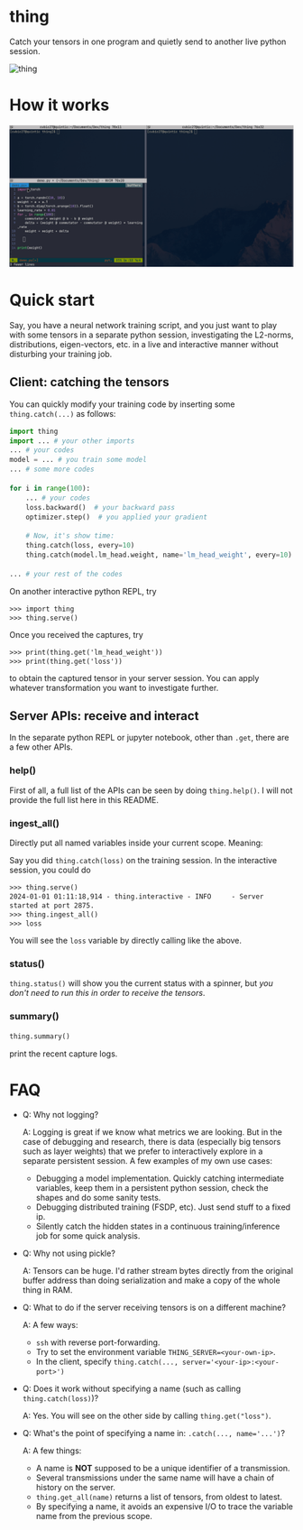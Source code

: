 # thing
Catch your tensors in one program and quietly send to another live python session.

![thing](https://upload.wikimedia.org/wikipedia/en/thumb/d/d0/Thing_%28The_Addams_Family%29.gif/375px-Thing_%28The_Addams_Family%29.gif)

# How it works
![thing_demo](assets/demo.gif)

# Quick start
Say, you have a neural network training script, and you just want to play with some tensors in a separate
python session, investigating the L2-norms, distributions, eigen-vectors, etc. in a live and interactive manner without
disturbing your training job.

## Client: catching the tensors
You can quickly modify your training code by inserting some `thing.catch(...)` as follows:
```python
import thing
import ... # your other imports
... # your codes
model = ... # you train some model
... # some more codes

for i in range(100):
    ... # your codes
    loss.backward()  # your backward pass
    optimizer.step()  # you applied your gradient
    
    # Now, it's show time:
    thing.catch(loss, every=10)
    thing.catch(model.lm_head.weight, name='lm_head_weight', every=10)

... # your rest of the codes
```

On another interactive python REPL, try
```
>>> import thing
>>> thing.serve()
```
Once you received the captures, try
```
>>> print(thing.get('lm_head_weight'))
>>> print(thing.get('loss'))
```
to obtain the captured tensor in your server session. You can apply whatever transformation you want to investigate further.

## Server APIs: receive and interact

In the separate python REPL or jupyter notebook, other than `.get`, there are a few other APIs.

### help()

First of all, a full list of the APIs can be seen by doing `thing.help()`. I will not provide the full list here in this README.

### ingest_all()

Directly put all named variables inside your current scope. Meaning:

Say you did `thing.catch(loss)` on the training session. In the interactive session, you could do
```
>>> thing.serve()
2024-01-01 01:11:18,914 - thing.interactive - INFO     - Server started at port 2875.
>>> thing.ingest_all()
>>> loss
```
You will see the `loss` variable by directly calling like the above.

### status()

`thing.status()` will show you the current status with a spinner, but *you don't need to run this in order to receive the tensors*.

### summary()

```python
thing.summary()
```
print the recent capture logs.


# FAQ
- Q: Why not logging?

  A: Logging is great if we know what metrics we are looking. But in the case of debugging and research, there is 
  data (especially big tensors such as layer weights) that we prefer to interactively explore in a separate persistent
  session.
  A few examples of my own use cases:

  - Debugging a model implementation. Quickly catching intermediate variables, keep them in a persistent python
    session, check the shapes and do some sanity tests.
  - Debugging distributed training (FSDP, etc). Just send stuff to a fixed ip.
  - Silently catch the hidden states in a continuous training/inference job for some quick analysis.
  
- Q: Why not using pickle?

  A: Tensors can be huge. I'd rather stream bytes directly from the original buffer address than doing serialization
  and make a copy of the whole thing in RAM.

- Q: What to do if the server receiving tensors is on a different machine?
  
  A: A few ways:

  - `ssh` with reverse port-forwarding.
  - Try to set the environment variable `THING_SERVER=<your-own-ip>`.
  - In the client, specify `thing.catch(..., server='<your-ip>:<your-port>')`

- Q: Does it work without specifying a name (such as calling `thing.catch(loss)`)?

  A: Yes. You will see on the other side by calling `thing.get("loss")`.

- Q: What's the point of specifying a name in: `.catch(..., name='...')`?

  A: A few things:
  - A name is **NOT** supposed to be a unique identifier of a transmission.
  - Several transmissions under the same name will have a chain of history on the server.
  - `thing.get_all(name)` returns a list of tensors, from oldest to latest.
  - By specifying a name, it avoids an expensive I/O to trace the variable name from the previous scope.